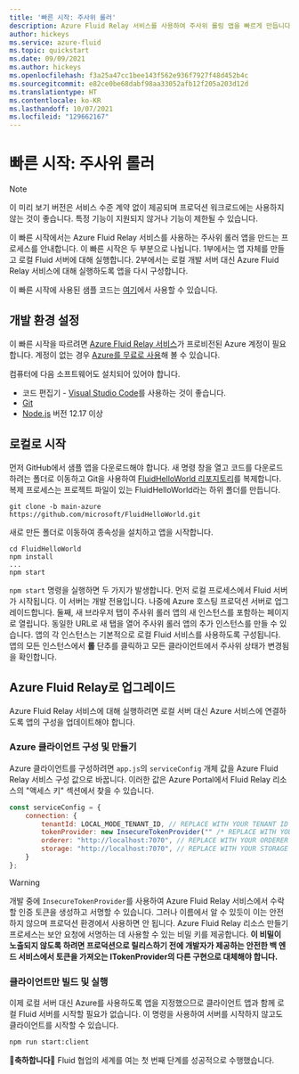 ```yaml
---
title: '빠른 시작: 주사위 롤러'
description: Azure Fluid Relay 서비스를 사용하여 주사위 롤링 앱을 빠르게 만듭니다.
author: hickeys
ms.service: azure-fluid
ms.topic: quickstart
ms.date: 09/09/2021
ms.author: hickeys
ms.openlocfilehash: f3a25a47cc1bee143f562e936f7927f48d452b4c
ms.sourcegitcommit: e82ce0be68dabf98aa33052afb12f205a203d12d
ms.translationtype: HT
ms.contentlocale: ko-KR
ms.lasthandoff: 10/07/2021
ms.locfileid: "129662167"
---
```

# <a name="quickstart-dice-roller"></a>빠른 시작: 주사위 롤러

> [!NOTE]
> 이 미리 보기 버전은 서비스 수준 계약 없이 제공되며 프로덕션 워크로드에는 사용하지 않는 것이 좋습니다. 특정 기능이 지원되지 않거나 기능이 제한될 수 있습니다.

이 빠른 시작에서는 Azure Fluid Relay 서비스를 사용하는 주사위 롤러 앱을 만드는 프로세스를 안내합니다. 이 빠른 시작은 두 부분으로 나뉩니다. 1부에서는 앱 자체를 만들고 로컬 Fluid 서버에 대해 실행합니다. 2부에서는 로컬 개발 서버 대신 Azure Fluid Relay 서비스에 대해 실행하도록 앱을 다시 구성합니다.

이 빠른 시작에 사용된 샘플 코드는 [여기](https://github.com/microsoft/FluidHelloWorld/tree/main-azure)에서 사용할 수 있습니다.

## <a name="set-up-your-development-environment"></a>개발 환경 설정

이 빠른 시작을 따르려면 [Azure Fluid Relay 서비스](../how-tos/provision-fluid-azure-portal.md)가 프로비전된 Azure 계정이 필요합니다. 계정이 없는 경우 [Azure를 무료로 사용](https://azure.com/free)해 볼 수 있습니다.

컴퓨터에 다음 소프트웨어도 설치되어 있어야 합니다.

- 코드 편집기 - [Visual Studio Code](https://code.visualstudio.com/)를 사용하는 것이 좋습니다.
- [Git](https://git-scm.com/downloads)
- [Node.js](https://nodejs.org/en/download) 버전 12.17 이상

## <a name="getting-started-locally"></a>로컬로 시작

먼저 GitHub에서 샘플 앱을 다운로드해야 합니다. 새 명령 창을 열고 코드를 다운로드하려는 폴더로 이동하고 Git을 사용하여 [FluidHelloWorld 리포지토리](https://github.com/microsoft/FluidHelloWorld)를 복제합니다. 복제 프로세스는 프로젝트 파일이 있는 FluidHelloWorld라는 하위 폴더를 만듭니다.

```cli
git clone -b main-azure https://github.com/microsoft/FluidHelloWorld.git
```

새로 만든 폴더로 이동하여 종속성을 설치하고 앱을 시작합니다.

```cli
cd FluidHelloWorld
npm install
...
npm start
```


`npm start` 명령을 실행하면 두 가지가 발생합니다. 먼저 로컬 프로세스에서 Fluid 서버가 시작됩니다. 이 서버는 개발 전용입니다. 나중에 Azure 호스팅 프로덕션 서버로 업그레이드합니다. 둘째, 새 브라우저 탭이 주사위 롤러 앱의 새 인스턴스를 포함하는 페이지로 열립니다. 동일한 URL로 새 탭을 열어 주사위 롤러 앱의 추가 인스턴스를 만들 수 있습니다. 앱의 각 인스턴스는 기본적으로 로컬 Fluid 서비스를 사용하도록 구성됩니다. 앱의 모든 인스턴스에서 **롤** 단추를 클릭하고 모든 클라이언트에서 주사위 상태가 변경됨을 확인합니다.

## <a name="upgrading-to-azure-fluid-relay"></a>Azure Fluid Relay로 업그레이드

Azure Fluid Relay 서비스에 대해 실행하려면 로컬 서버 대신 Azure 서비스에 연결하도록 앱의 구성을 업데이트해야 합니다.

### <a name="configure-and-create-an-azure-client"></a>Azure 클라이언트 구성 및 만들기

Azure 클라이언트를 구성하려면 `app.js`의 `serviceConfig` 개체 값을 Azure Fluid Relay 서비스 구성 값으로 바꿉니다. 이러한 값은 Azure Portal에서 Fluid Relay 리소스의 "액세스 키" 섹션에서 찾을 수 있습니다.

```javascript
const serviceConfig = {
    connection: {
        tenantId: LOCAL_MODE_TENANT_ID, // REPLACE WITH YOUR TENANT ID
        tokenProvider: new InsecureTokenProvider("" /* REPLACE WITH YOUR PRIMARY KEY */, { id: "userId" }),
        orderer: "http://localhost:7070", // REPLACE WITH YOUR ORDERER ENDPOINT
        storage: "http://localhost:7070", // REPLACE WITH YOUR STORAGE ENDPOINT
    }
};
```

> [!WARNING]
> 개발 중에 `InsecureTokenProvider`를 사용하여 Azure Fluid Relay 서비스에서 수락할 인증 토큰을 생성하고 서명할 수 있습니다. 그러나 이름에서 알 수 있듯이 이는 안전하지 않으며 프로덕션 환경에서 사용하면 안 됩니다. Azure Fluid Relay 리소스 만들기 프로세스는 보안 요청에 서명하는 데 사용할 수 있는 비밀 키를 제공합니다. **이 비밀이 노출되지 않도록 하려면 프로덕션으로 릴리스하기 전에 개발자가 제공하는 안전한 백 엔드 서비스에서 토큰을 가져오는 ITokenProvider의 다른 구현으로 대체해야 합니다.**

### <a name="build-and-run-the-client-only"></a>클라이언트만 빌드 및 실행

이제 로컬 서버 대신 Azure를 사용하도록 앱을 지정했으므로 클라이언트 앱과 함께 로컬 Fluid 서버를 시작할 필요가 없습니다. 이 명령을 사용하여 서버를 시작하지 않고도 클라이언트를 시작할 수 있습니다. 

```bash
npm run start:client
```

🥳**축하합니다**🎉 Fluid 협업의 세계를 여는 첫 번째 단계를 성공적으로 수행했습니다.
